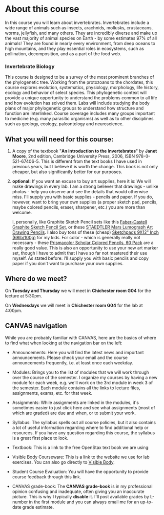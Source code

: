 # About this course

In this course you will learn about invertebrates. Invertebrates include a wide range of animals such as insects, arachnids, mollusks, crustaceans, worms, jellyfish, and many others. They are incredibly diverse and make up the vast majority of animal species on Earth - by some estimates 97% of all animals! They are found in nearly every environment, from deep oceans to high mountains, and they play essential roles in ecosystems, such as pollination, decomposition, and as a part of the food web.

### Invertebrate Biology

This course is designed to be a survey of the most prominent branches of the phylogenetic tree. Working from the protozoans to the chordates, this course explores evolution, systematics, physiology, morphology, life history, ecology and behavior of select species. This phylogenetic context will provide a unique opportunity to understand the problems common to all life and how evolution has solved them. Labs will include studying the body plans of major phylogenetic groups to understand how structure and function are interlinked. Course coverage includes many groups important to medicine (e.g. many parasitic organisms) as well as to other disciplines such as geology, ecology, paleontology and neuroscience.



What you will need for this course:
-----------------------------------------

1. A copy of the textbook "**An introduction to the Invertebrates**" by **Janet Moore**, 2nd edition, Cambridge University Press, 2006, ISBN 978-0-521-67406-5. This is different from the text books I have used in previous years, but I believe it is worth the change. This book is not only cheaper, but also significantly better for our purposes.

2. **optional:** If you want an excuse to buy art supplies, here it is: We will make drawings in every lab. I am a strong believer that drawings - unlike photos - help you observe and see the details that would otherwise miss. I'll supply you with basic supplies - pencils and paper. If you do, however, want to bring your own supplies (a proper sketch pad, pencils, maybe colored pencils, eraser, sharpener, etc.) you are more than welcome.

   I, personally, like Graphite Sketch Pencil sets like this [Faber-Castell Graphite Sketch Pencil Set](https://www.amazon.com/Faber-Castell-Creative-Studio-Graphite/dp/B00OQJYNW2/ref=sr_1_6?crid=170CNVROS7KHU&keywords=pencil%2Bset&qid=1704304491&sprefix=pencil%2Bset%2Caps%2C102&sr=8-6&th=1}), or these [STAEDTLER Mars Lumograph Art Drawing Pencils](https://www.amazon.com/STAEDTLER-break-resistant-super-bonded-100-G12/dp/B0014E2S0Q/ref=sr_1_10?crid=170CNVROS7KHU&keywords=pencil%2Bset&qid=1704304491&sprefix=pencil%2Bset%2Caps%2C102&sr=8-10&th=1). I also buy tons of these (cheap) [Sketchpads 9X12" Inch (68lb/100g)](https://www.amazon.com/Bachmore-Sketchpad-Amateurs-Charcoal-Sketching/dp/B07RG97YN6?th=1) for my kids. For color - which is generally really not necessary - these [Prismacolor Scholar Colored Pencils, 60 Pack](https://www.amazon.com/Prismacolor-Scholar-Colored-Pencils-assortment/dp/B004GIIZCW/ref=sr_1_2?crid=251IRGRC0RKBM&keywords=Prismacolor%2BScholar%2BColored%2BPencils%2C%2B60%2BPack&qid=1704305098&sprefix=prismacolor%2Bscholar%2Bcolored%2Bpencils%2C%2B60%2Bpack%2Caps%2C222&sr=8-2&th=1) are a really good value. This is also an opportunity to use your new art marker set, though I have to admit that I have so far not mastered their use myself. As stated before: I'll supply you with basic pencils and copy paper if you don't want to purchase your own supplies.

   

Where do we meet?
-----------------

On **Tuesday and Thursday** we will meet in **Chichester room G04** for the lecture at 5:30pm.

On **Wednesdays** we will meet in **Chichester room G04** for the lab at 4:00pm.



CANVAS navigation
-----------------

While you are probably familiar with CANVAS, here are the basics of where to find what when looking at the navigation bar on the left:

*   Announcements: Here you will find the latest news and important announcements. Please check your email and the course announcements frequently, i.e. at least once each weekday.

*   Modules: Brings you to the list of modules that we will work through over the course of the semester. I organize my courses by having a new module for each week, e.g. we'll work on the 3rd module in week 3 of the semester. Each module contains all the links to lecture files, assignments, exams, etc. for that week.

*   Assignments: While assignments are linked in the modules, it's sometimes easier to just click here and see what assignments (most of which are graded) are due and when, or to submit your work.

*   Syllabus: The syllabus spells out all course policies, but it also contains a lot of useful information regarding where to find additional help or resources. If you have any question regarding this course, the syllabus is a great first place to look.

*   Textbook: This is a link to the free OpenStax text book we are using

*   Visible Body Courseware: This is a link to the website we use for lab exercises. You can also go directly to [Visible Body](http://courseware.visiblebody.com/).

*   Student Course Evaluation: You will have the opportunity to provide course feedback through this link.

*   CANVAS grade-book: The **CANVAS grade-book** is in my professional opinion confusing and inadequate, often giving you an inaccurate picture. This is why I typically **disable** it. I'll post available grades by L-number in the first module and you can always email me for an up-to-date grade estimate.